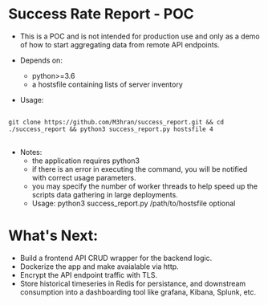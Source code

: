 # Success Rate Report - POC
- This is a POC and is not intended for production use and only as a demo of how to start aggregating data from remote API endpoints.

- Depends on:
  - python>=3.6
  - a hostsfile containing lists of server inventory
- Usage:

##

    git clone https://github.com/M3hran/success_report.git && cd ./success_report && python3 success_report.py hostsfile 4
    
##

- Notes:
  - the application requires python3 
  - if there is an error in executing the command, you will be notified with correct usage parameters.
  - you may specify the number of worker threads to help speed up the scripts data gathering in large deployments.
  - Usage: python3 success_report.py /path/to/hostsfile optional<number of worker threads>
 
 # What's Next:
- Build a frontend API CRUD wrapper for the backend logic. 
- Dockerize the app and make avaialable via http.
- Encrypt the API endpoint traffic with TLS. 
- Store historical timeseries in Redis for persistance, and downstream consumption into a dashboarding tool like grafana, Kibana, Splunk, etc. 


